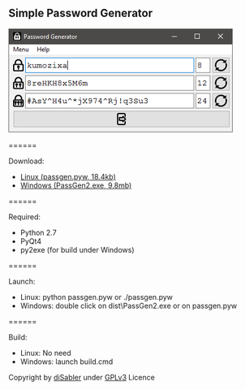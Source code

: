Simple Password Generator
------

![PassGen](https://raw.githubusercontent.com/disabler/passgen/master/screenshots/passgen.png)

======

Download:
* [Linux (passgen.pyw, 18.4kb)](https://raw.githubusercontent.com/disabler/passgen/master/passgen.pyw)
* [Windows (PassGen2.exe, 9.8mb)](https://raw.githubusercontent.com/disabler/passgen/master/dist/PassGen2.exe)

======

Required:
* Python 2.7
* PyQt4
* py2exe (for build under Windows)

======

Launch:
* Linux: python passgen.pyw or ./passgen.pyw
* Windows: double click on dist\PassGen2.exe or on passgen.pyw

======

Build:
* Linux: No need
* Windows: launch build.cmd

Copyright by [diSabler](http://dsy.name) under [GPLv3](http://www.gnu.org/licenses/gpl.txt) Licence
